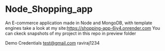 # Node_Shopping_app
An E-commerce application made in Node and MongoDB, with template engines
take a look at my site:https://shopping-app-6iy4.onrender.com
You can ckeck snapshots of my project in this repo in preview folder

Demo Credentials 
test@gmail.com
raviraj1234
